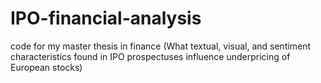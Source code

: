 # IPO-financial-analysis
code for my master thesis in finance (What textual, visual, and sentiment characteristics found in IPO prospectuses influence underpricing of European stocks)
